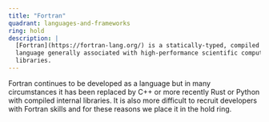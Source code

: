 ```yaml
---
title: "Fortran"
quadrant: languages-and-frameworks
ring: hold
description: |
  [Fortran](https://fortran-lang.org/) is a statically-typed, compiled programming
  language generally associated with high-performance scientific computing
  libraries.
---
```


Fortran continues to be developed as a language but in many circumstances it has
been replaced by C++ or more recently Rust or Python with compiled internal
libraries. It is also more difficult to recruit developers with Fortran skills
and for these reasons we place it in the hold ring.
